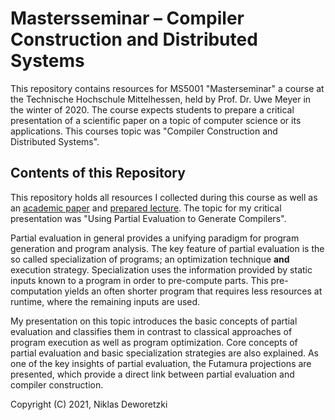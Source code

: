 # Mastersseminar – Compiler Construction and Distributed Systems

This repository contains resources for MS5001 "Masterseminar" a course at the Technische Hochschule Mittelhessen, held by Prof. Dr. Uwe Meyer in the winter of 2020.
The course expects students to prepare a critical presentation of a scientific paper on a topic of computer science or its applications.
This courses topic was "Compiler Construction and Distributed Systems".

## Contents of this Repository

This repository holds all resources I collected during this course as well as an [academic paper](paper/paper.pdf) and [prepared lecture](paper/presentation/THM-Praesentation-FB06-MNI.pdf).
The topic for my critical presentation was "Using Partial Evaluation to Generate Compilers".

Partial evaluation in general provides a unifying paradigm for program generation and program analysis.
The key feature of partial evaluation is the so called specialization of programs; an optimization technique **and** execution strategy.
Specialization uses the information provided by static inputs known to a program in order to pre-compute parts.
This pre-computation yields an often shorter program that requires less resources at runtime, where the remaining inputs are used.

My presentation on this topic introduces the basic concepts of partial evaluation and classifies them in contrast to classical approaches of program execution as well as program optimization.
Core concepts of partial evaluation and basic specialization strategies are also explained.
As one of the key insights of partial evaluation, the Futamura projections are presented, which provide a direct link between partial evaluation and compiler construction.

Copyright (C) 2021, Niklas Deworetzki

